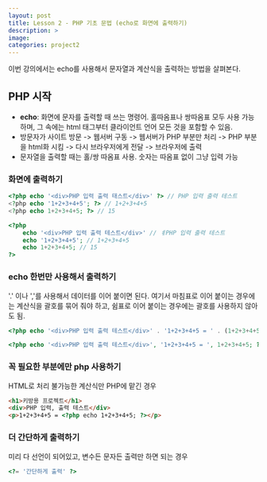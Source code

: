 ```yaml
---
layout: post
title: Lesson 2 - PHP 기초 문법 (echo로 화면에 출력하기) 
description: >
image: 
categories: project2
---
```


이번 강의에서는 echo를 사용해서 문자열과 계산식을 출력하는 방법을 살펴본다.

## PHP 시작

* **echo**: 화면에 문자를 출력할 때 쓰는 명령어. 홀따옴표나 쌍따옴표 모두 사용 가능하며, 그 속에는 html 태그부터 클라이언트 언어 모든 것을 포함할 수 있음.
* 방문자가 사이트 방문 -> 웹서버 구동 -> 웹서버가 PHP 부분만 처리 -> PHP 부분을 html화 시킴 -> 다시 브라우저에게 전달 -> 브라우저에 출력
* 문자열을 출력할 때는 홀/쌍 따옴표 사용. 숫자는 따옴표 없이 그냥 입력 가능

### 화면에 출력하기
~~~php
<?php echo '<div>PHP 입력 출력 태스트</div>' ?> // PHP 입력 출력 테스트
<?php echo '1+2+3+4+5'; ?> // 1+2+3+4+5
<?php echo 1+2+3+4+5; ?> // 15
~~~

~~~php
<?php
	echo '<div>PHP 입력 출력 테스트</div>' // ㅖPHP 입력 출력 테스트
	echo '1+2+3+4+5'; // 1+2+3+4+5
	echo 1+2+3+4+5; // 15
?>
~~~

### echo 한번만 사용해서 출력하기
'.' 이나 ','를 사용해서 데이터를 이어 붙이면 된다. 여기서 마침표로 이어 붙이는 경우에는 계산식을 괄호를 묶어 줘야 하고, 쉼표로 이어 붙이는 경우에는 괄호를 사용하지 않아도 됨.

~~~php
<?php echo '<div>PHP 입력 출력 테스트</div>' . '1+2+3+4+5 = ' . (1+2+3+4+5); ?> // 
~~~ 

~~~php
<?php echo '<div>PHP 입력 출력 테스트</div>', '1+2+3+4+5 = ', 1+2+3+4+5; ?>
~~~

### 꼭 필요한 부분에만 php 사용하기
HTML로 처리 불가능한 계산식만 PHP에 맡긴 경우
~~~html
<h1>키방용 프로젝트</h1>
<div>PHP 입력, 출력 테스트</div>
<p>1+2+3+4+5 = <?php echo 1+2+3+4+5; ?></p>
~~~

### 더 간단하게 출력하기
미리 다 선언이 되어있고, 변수든 문자든 출력만 하면 되는 경우
~~~php
<?= '간단하게 출력' ?>
~~~

